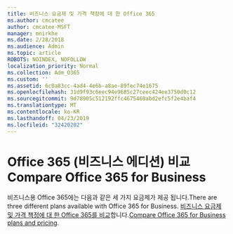 ```yaml
---
title: 비즈니스 요금제 및 가격 책정에 대 한 Office 365
ms.author: cmcatee
author: cmcatee-MSFT
manager: mnirkhe
ms.date: 2/28/2018
ms.audience: Admin
ms.topic: article
ROBOTS: NOINDEX, NOFOLLOW
localization_priority: Normal
ms.collection: Adm_O365
ms.custom: ''
ms.assetid: 6c0a83cc-4ad4-4e6b-a8ae-89fec74e1675
ms.openlocfilehash: 31d9f93c6eec94e9685c27ceec424ee3750d0c12
ms.sourcegitcommit: 9d78905c512192ffc4675468abd2efc5f2e4baf4
ms.translationtype: MT
ms.contentlocale: ko-KR
ms.lasthandoff: 04/23/2019
ms.locfileid: "32420202"
---
```

# <a name="compare-office-365-for-business"></a><span data-ttu-id="1145b-102">Office 365 (비즈니스 에디션) 비교</span><span class="sxs-lookup"><span data-stu-id="1145b-102">Compare Office 365 for Business</span></span>

<span data-ttu-id="1145b-103">비즈니스용 Office 365에는 다음과 같은 세 가지 요금제가 제공 됩니다.</span><span class="sxs-lookup"><span data-stu-id="1145b-103">There are three different plans available with Office 365 for Business.</span></span> <span data-ttu-id="1145b-104">[비즈니스 요금제 및 가격 책정에 대 한 Office 365를 비교](https://products.office.com/compare-all-microsoft-office-products?tab=2)합니다.</span><span class="sxs-lookup"><span data-stu-id="1145b-104">[Compare Office 365 for Business plans and pricing](https://products.office.com/compare-all-microsoft-office-products?tab=2).</span></span>
  

